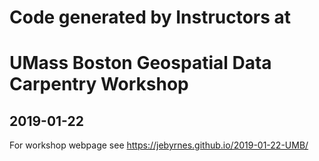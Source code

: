 # Code generated by Instructors at
# UMass Boston Geospatial Data Carpentry Workshop
## 2019-01-22


For workshop webpage see https://jebyrnes.github.io/2019-01-22-UMB/

